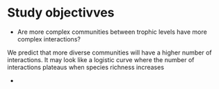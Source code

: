 # Study objectivves
- Are more complex communities between trophic levels have more complex interactions?

We predict that more diverse communities will have a higher number of interactions. It may look like a logistic curve where the number of interactions plateaus when species richness increases

- 






